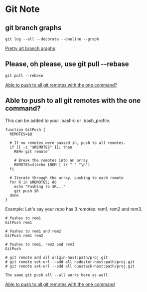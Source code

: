 Git Note
=======

git branch graphs
----------

```
git log --all --decorate --oneline --graph
```


[Pretty git branch graphs](https://stackoverflow.com/questions/1057564/pretty-git-branch-graphs)


Please, oh please, use git pull --rebase
----------

```
git pull --rebase

```

[Able to push to all git remotes with the one command?](https://coderwall.com/p/7aymfa/please-oh-please-use-git-pull-rebase)

Able to push to all git remotes with the one command?
----------

This can be added to your .bashrc or .bash_profile.

```
function GitPush {
  REMOTES=$@

  # If no remotes were passed in, push to all remotes.
  if [[ -z "$REMOTES" ]]; then
    REM=`git remote`

    # Break the remotes into an array
    REMOTES=$(echo $REM | tr " " "\n")
  fi

  # Iterate through the array, pushing to each remote
  for R in $REMOTES; do
    echo "Pushing to $R..."
    git push $R
  done
}
```
Example: Let's say your repo has 3 remotes: rem1, rem2 and rem3.

```
# Pushes to rem1
GitPush rem1

# Pushes to rem1 and rem2
GitPush rem1 rem2

# Pushes to rem1, rem2 and rem3
GitPush
```



```
# git remote add all origin-host:path/proj.git
# git remote set-url --add all nodester-host:path/proj.git
# git remote set-url --add all duostack-host:path/proj.git

The same git push all --all works here as well.
```

[Able to push to all git remotes with the one command](https://stackoverflow.com/questions/5785549/able-to-push-to-all-git-remotes-with-the-one-command)


